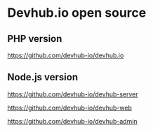 # Devhub.io open source

## PHP version

https://github.com/devhub-io/devhub.io

## Node.js version

https://github.com/devhub-io/devhub-server

https://github.com/devhub-io/devhub-web

https://github.com/devhub-io/devhub-admin
